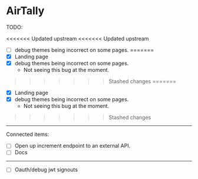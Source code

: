 # AirTally

TODO:

<<<<<<< Updated upstream
<<<<<<< Updated upstream
- [ ] debug themes being incorrect on some pages.
=======
- [x] Landing page
- [x] debug themes being incorrect on some pages.
    - Not seeing this bug at the moment.
>>>>>>> Stashed changes
=======
- [x] Landing page
- [x] debug themes being incorrect on some pages.
    - Not seeing this bug at the moment.
>>>>>>> Stashed changes
________________________________
Connected items:
- [ ] Open up increment endpoint to an external API.
- [ ] Docs
________________________________

- [ ] Oauth/debug jwt signouts

